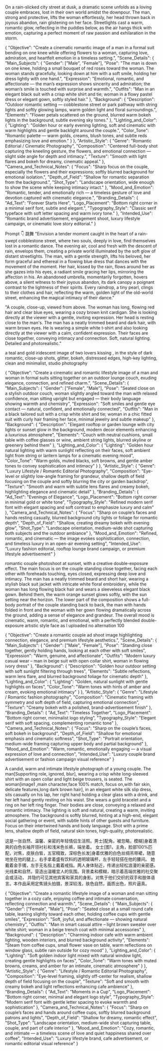 On a rain-slicked city street at dusk, a dramatic scene unfolds as a loving couple embraces, lost in their own world amidst the downpour. The man, strong and protective, lifts the woman effortlessly, her head thrown back in joyous abandon, rain glistening on her face. Streetlights cast a warm, romantic glow, reflecting in the puddles below, as the air hangs thick with emotion, capturing a perfect moment of raw passion and exhilaration in the storm.


{
  "Objective": "Create a cinematic romantic image of a man in a formal suit bending on one knee while offering flowers to a woman, capturing love, admiration, and heartfelt emotion in a timeless setting.",
  "Scene_Details": {
    "Main_Subjects": {
      "Gender": ["Male", "Female"],
      "Pose": "The man is down on one knee, holding a small bouquet of red roses toward the woman. The woman stands gracefully, looking down at him with a soft smile, holding her dress lightly with one hand.",
      "Expression": "Emotional, romantic, and affectionate — the man’s expression shows sincerity and admiration; the woman’s smile is touched with surprise and warmth.",
      "Outfits": "Man in an elegant black suit with a crisp white shirt and tie; woman in a flowy pastel dress or elegant gown, softly styled hair."
    },
    "Background": {
      "Description": "Outdoor romantic setting — cobblestone street or park pathway with string lights and softly glowing lamps, warm golden light and floral surroundings.",
      "Elements": "Flower petals scattered on the ground, blurred warm bokeh lights in the background, subtle evening sky tones."
    },
    "Lighting_and_Color": {
      "Lighting": "Golden hour or early evening lighting, soft and cinematic with warm highlights and gentle backlight around the couple.",
      "Color_Tone": "Romantic palette — warm golds, creams, blush tones, and subtle reds emphasizing love and emotion."
    }
  },
  "Artistic_Style": {
    "Genre": "Romantic Editorial / Cinematic Photography",
    "Composition": "Centered full-body shot capturing the kneeling gesture, the flowers, and emotional connection — slight side angle for depth and intimacy.",
    "Texture": "Smooth with light flares and bokeh for dreamy, cinematic appeal."
  },
  "Camera_and_Technical_Notes": {
    "Focus": "Sharp focus on the couple, especially the flowers and their expressions; softly blurred background for emotional isolation.",
    "Depth_of_Field": "Shallow for romantic separation from the background.",
    "Shot_Type": "Landscape orientation, wide enough to show the scene while keeping intimacy intact."
  },
  "Mood_and_Emotion": "Romantic, tender, and emotionally rich — a timeless gesture of love and devotion captured with cinematic elegance.",
  "Branding_Details": {
    "Ad_Text": "Forever Starts Here",
    "Logo_Placement": "Bottom right corner in a minimal serif font, subtle and elegant.",
    "Typography_Style": "Classic serif typeface with soft letter spacing and warm ivory tone."
  },
  "Intended_Use": "Romantic brand advertisement, engagement shoot, luxury lifestyle campaign, or cinematic love story editorial."
}



Prompt 👇 
跳舞
"Envision a tender moment caught in the heart of a rain-swept cobblestone street, where two souls, deeply in love, find themselves lost in a romantic dance. The evening air, cool and fresh with the descent of rain, envelops them, creating a private world illuminated by the soft glow of distant streetlights. The man, with a gentle strength, lifts his beloved, her form graceful and ethereal in a flowing blue dress that dances with the movement of the moment. Her hair, kissed by the rain, flows around her as she gazes into his eyes, a radiant smile gracing her lips, mirroring the affection in his. An abandoned umbrella, momentarily forgotten, hovers above, a silent witness to their joyous abandon, its dark canopy a poignant contrast to the lightness of their spirits. Every raindrop, a tiny pearl, clings to their clothes and hair, reflecting the warm, golden light of the old-world street, enhancing the magical intimacy of their dance."




"A couple, close-up, viewed from above. The woman has long, flowing red hair and clear blue eyes, wearing a cozy brown knit cardigan. She is looking directly at the viewer with a gentle, inviting expression. Her head is resting close to the man's. The man has a neatly trimmed beard and dark hair, with warm brown eyes. He is wearing a simple white t-shirt and also looking directly at the viewer with a calm, confident expression. Their faces are close together, conveying intimacy and connection. Soft, natural lighting. Detailed and photorealistic."


a teal and gold iridescent image of two lovers kissing , in the style of dark romantic, close-up shots, glitter, bokeh, distressed edges, high-key lighting, clean and minimalist, studio photography


{
  "Objective": "Create a cinematic and romantic lifestyle image of a man and woman in formal suits sitting together on an outdoor lounge couch, exuding elegance, connection, and refined charm.",
  "Scene_Details": {
    "Main_Subjects": {
      "Gender": ["Female", "Male"],
      "Pose": "Seated close on a stylish outdoor couch, woman slightly angled toward the man with relaxed confidence, man sitting upright but engaged — their body language showing warmth and chemistry",
      "Expression": "Soft smiles and gentle eye contact — natural, confident, and emotionally connected",
      "Outfits": "Man in a black tailored suit with a crisp white shirt and tie; woman in a chic fitted suit with curly hair framing her face, minimal jewelry and subtle makeup"
    },
    "Background": {
      "Description": "Elegant rooftop or garden lounge with city lights or sunset glow in the background, modern decor elements enhancing a luxurious atmosphere",
      "Elements": "Couch with neutral cushions, small table with coffee glasses or wine, ambient string lights, blurred skyline or greenery behind them"
    },
    "Lighting_and_Color": {
      "Lighting": "Golden hour natural lighting with warm sunlight reflecting on their faces, soft ambient light from string or lantern lamps for a cinematic evening mood",
      "Color_Tone": "Warm golds, muted blacks, soft browns, and gentle amber tones to convey sophistication and intimacy"
    }
  },
  "Artistic_Style": {
    "Genre": "Luxury Lifestyle / Romantic Editorial Photography",
    "Composition": "Eye-level or slightly low-angle framing for grandeur, shallow depth of field focusing on the couple and softly blurring the city or garden backdrop",
    "Texture": "Smooth and warm with subtle lens flares and creamy bokeh, highlighting elegance and cinematic detail"
  },
  "Branding_Details": {
    "Ad_Text": "Evenings of Elegance",
    "Logo_Placement": "Bottom right corner in minimal gold or white tone",
    "Typography_Style": "Refined modern serif font with elegant spacing and soft contrast to emphasize luxury and calm"
  },
  "Camera_and_Technical_Notes": {
    "Focus": "Sharp on couple’s faces and hands resting casually, blurred background city lights or foliage for romantic depth",
    "Depth_of_Field": "Shallow, creating dreamy bokeh with evening glow",
    "Shot_Type": "Landscape orientation, medium-wide shot capturing both subjects and the outdoor ambiance"
  },
  "Mood_and_Emotion": "Refined, romantic, and cinematic — the image evokes sophistication, connection, and timeless luxury in an open-air evening setting",
  "Intended_Use": "Luxury fashion editorial, rooftop lounge brand campaign, or premium lifestyle advertisement"
}

romantic couple photoshoot at sunset, with a creative double-exposure effect. The main focus is on the couple standing close together, facing each other with foreheads touching, eyes closed, expressing deep love and intimacy. The man has a neatly trimmed beard and short hair, wearing a stylish black suit jacket with intricate white floral embroidery, while the woman has long flowing black hair and wears a sleeveless elegant black gown. Behind them, the warm orange sunset glows softly, with the sun setting near the horizon. The lower part of the composition shows a full-body portrait of the couple standing back to back, the man with hands folded in front and the woman with her gown flowing dramatically across the ground, adding a sense of elegance and grandeur.
The overall mood is cinematic, warm, romantic, and emotional, with a perfectly blended double-exposure artıstic style
face as l uploaded no alternation 100


{
  "Objective": "Create a romantic couple ad shoot image highlighting connection, elegance, and premium lifestyle aesthetics.",
  "Scene_Details": {
    "Main_Subjects": {
      "Gender": ["Male", "Female"],
      "Pose": "Standing close together, gently holding hands, looking at each other with soft smiles",
      "Expression": "Warm, genuine, and affectionate",
      "Outfits": "Modern luxury casual wear – man in beige suit with open collar shirt, woman in flowing ivory dress"
    },
    "Background": {
      "Description": "Golden hour outdoor setting with soft sunlight filtering through trees",
      "Elements": "Subtle reflections, warm lens flare, and blurred background foliage for cinematic depth"
    },
    "Lighting_and_Color": {
      "Lighting": "Golden, natural sunlight with gentle highlights on faces",
      "Color_Tone": "Warm tones with hints of amber and cream, evoking emotional intimacy"
    }
  },
  "Artistic_Style": {
    "Genre": "Lifestyle / Romantic fashion photography",
    "Composition": "Cinematic framing with symmetry and soft depth of field, capturing emotional connection",
    "Texture": "Creamy bokeh with a polished, brand-advertisement finish"
  },
  "Branding_Details": {
    "Ad_Text": "Timeless Together",
    "Logo_Placement": "Bottom right corner, minimalist logo styling",
    "Typography_Style": "Elegant serif with soft spacing, complementing romantic tone"
  },
  "Camera_and_Technical_Notes": {
    "Focus": "Sharp on the couple’s faces, soft bokeh in background",
    "Depth_of_Field": "Shallow for emotional emphasis and cinematic softness",
    "Shot_Type": "Portrait orientation, medium-wide framing capturing upper body and partial background"
  },
  "Mood_and_Emotion": "Warm, romantic, emotionally engaging — a visual expression of love and connection",
  "Intended_Use": "Luxury couple brand advertisement or fashion campaign visual reference"
}



A candid, warm and intimate lifestyle photograph of a young couple. 
The man[Supporting role, ignored, blur], wearing a crisp white long-sleeved shirt with an open collar and light beige trousers, 
is seated. The woman[image1 ,main character,face 100% match, focus on,with fair skin, delicate features,long dark brown hair], 
in an elegant white silk slip dress, sits casually on his lap, her right hand holding a clear glass with a drink, 
and her left hand gently resting on his waist. She wears a gold bracelet and a ring on her left ring finger. 
Their bodies are close, conveying a relaxed and romantic intimacy. The lighting is soft and natural, creating a warm, inviting atmosphere. 
The background is softly blurred, hinting at a high-end, elegant social gathering or event, with subtle hints of other guests and furniture. 
Focus on their intertwined hands and body language.
Shot with a prime lens, shallow depth of field, natural skin tones, high-quality, photorealistic.

这是一张自然、温馨、亲密的年轻情侣生活照。男士[配角，被忽略，模糊]身着清爽的白色长袖开领衬衫和浅米色长裤，端坐着。
女士[图1，主角，脸部100%匹配，对焦，皮肤白皙，五官精致，深棕色长发]身着优雅的白色丝绸吊带裙，随意地坐在他的腿上，右手拿着盛有饮料的透明玻璃杯，左手轻轻搭在他的腰间。
她戴着金手镯，左手无名指上戴着戒指。两人身体贴近，传递出轻松浪漫的亲密感。光线柔和自然，营造出温暖宜人的氛围。背景柔和模糊，暗示着高端优雅的社交聚会或活动，
并隐约可见其他宾客和家具的身影。对焦于他们交织的双手和肢体语言。本作品采用定焦镜头拍摄，景深较浅，肤色自然，画质出色，照片逼真。


{
  "Objective": "Create a romantic lifestyle image of a woman and man sitting together in a cozy cafe, enjoying coffee and intimate conversation, reflecting connection and warmth.",
  "Scene_Details": {
    "Main_Subjects": {
      "Gender": ["Female", "Male"],
      "Pose": "Seated close at a small round cafe table, leaning slightly toward each other, holding coffee cups with gentle smiles",
      "Expression": "Soft, joyful, and affectionate — showing natural chemistry",
      "Outfits": "Man in smart casual attire – light brown sweater over white shirt; woman in a beige trench coat with minimal accessories"
    },
    "Background": {
      "Description": "Charming indoor cafe with warm ambient lighting, wooden interiors, and blurred background activity",
      "Elements": "Steam from coffee cups, small flower vase on table, warm reflections on window glass, subtle rain outside for cozy mood"
    },
    "Lighting_and_Color": {
      "Lighting": "Soft golden indoor light mixed with natural window light, creating gentle highlights on faces",
      "Color_Tone": "Warm tones with muted browns, creams, and amber for an intimate, cinematic atmosphere"
    }
  },
  "Artistic_Style": {
    "Genre": "Lifestyle / Romantic Editorial Photography",
    "Composition": "Eye-level framing, slightly off-center for realism, shallow depth of field focusing on the couple",
    "Texture": "Soft and smooth with creamy bokeh and light reflections enhancing cafe ambience"
  },
  "Branding_Details": {
    "Ad_Text": "Moments in a Cup",
    "Logo_Placement": "Bottom right corner, minimal and elegant logo style",
    "Typography_Style": "Modern serif font with gentle letter spacing to evoke warmth and sophistication"
  },
  "Camera_and_Technical_Notes": {
    "Focus": "Sharp on couple’s faces and hands around coffee cups, softly blurred background patrons and lights",
    "Depth_of_Field": "Shallow for dreamy, romantic effect",
    "Shot_Type": "Landscape orientation, medium-wide shot capturing table, couple, and part of cafe interior"
  },
  "Mood_and_Emotion": "Cozy, romantic, and intimate — a timeless scene of love and quiet happiness shared over coffee",
  "Intended_Use": "Luxury lifestyle brand, cafe advertisement, or romantic editorial visual reference"
}
